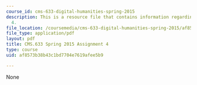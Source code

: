 ```yaml
---
course_id: cms-633-digital-humanities-spring-2015
description: This is a resource file that contains information regarding assignment
  4.
file_location: /coursemedia/cms-633-digital-humanities-spring-2015/af8573b38b43c1bd7704e7619afee5b9_MITCMS_633S15_Assignment4.pdf
file_type: application/pdf
layout: pdf
title: CMS.633 Spring 2015 Assignment 4
type: course
uid: af8573b38b43c1bd7704e7619afee5b9

---
```

None